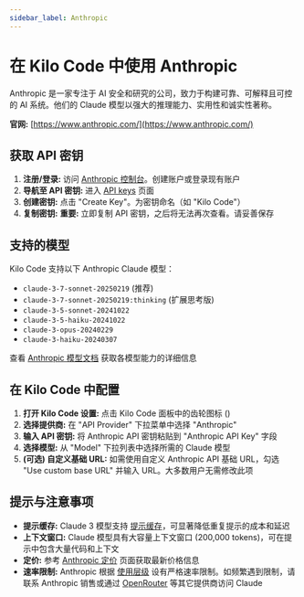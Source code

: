 ```yaml
---
sidebar_label: Anthropic
---
```


# 在 Kilo Code 中使用 Anthropic

Anthropic 是一家专注于 AI 安全和研究的公司，致力于构建可靠、可解释且可控的 AI 系统。他们的 Claude 模型以强大的推理能力、实用性和诚实性著称。

**官网:** [https://www.anthropic.com/](https://www.anthropic.com/)

## 获取 API 密钥

1. **注册/登录:** 访问 [Anthropic 控制台](https://console.anthropic.com/)。创建账户或登录现有账户
2. **导航至 API 密钥:** 进入 [API keys](https://console.anthropic.com/settings/keys) 页面
3. **创建密钥:** 点击 "Create Key"。为密钥命名（如 "Kilo Code"）
4. **复制密钥:** **重要:** 立即复制 API 密钥，之后将无法再次查看。请妥善保存

## 支持的模型

Kilo Code 支持以下 Anthropic Claude 模型：

*   `claude-3-7-sonnet-20250219` (推荐)
*   `claude-3-7-sonnet-20250219:thinking` (扩展思考版)
*   `claude-3-5-sonnet-20241022`
*   `claude-3-5-haiku-20241022`
*   `claude-3-opus-20240229`
*   `claude-3-haiku-20240307`

查看 [Anthropic 模型文档](https://docs.anthropic.com/en/docs/about-claude/models) 获取各模型能力的详细信息

## 在 Kilo Code 中配置

1. **打开 Kilo Code 设置:** 点击 Kilo Code 面板中的齿轮图标 (<Codicon name="gear" />)
2. **选择提供商:** 在 "API Provider" 下拉菜单中选择 "Anthropic"
3. **输入 API 密钥:** 将 Anthropic API 密钥粘贴到 "Anthropic API Key" 字段
4. **选择模型:** 从 "Model" 下拉列表中选择所需的 Claude 模型
5. **(可选) 自定义基础 URL:** 如需使用自定义 Anthropic API 基础 URL，勾选 "Use custom base URL" 并输入 URL。大多数用户无需修改此项

## 提示与注意事项

*   **提示缓存:** Claude 3 模型支持 [提示缓存](https://docs.anthropic.com/en/docs/build-with-claude/prompt-caching)，可显著降低重复提示的成本和延迟
*   **上下文窗口:** Claude 模型具有大容量上下文窗口 (200,000 tokens)，可在提示中包含大量代码和上下文
*   **定价:** 参考 [Anthropic 定价](https://www.anthropic.com/pricing) 页面获取最新价格信息
*   **速率限制:** Anthropic 根据 [使用层级](https://docs.anthropic.com/en/api/rate-limits#requirements-to-advance-tier) 设有严格速率限制。如频繁遇到限制，请联系 Anthropic 销售或通过 [OpenRouter](/providers/openrouter) 等其它提供商访问 Claude